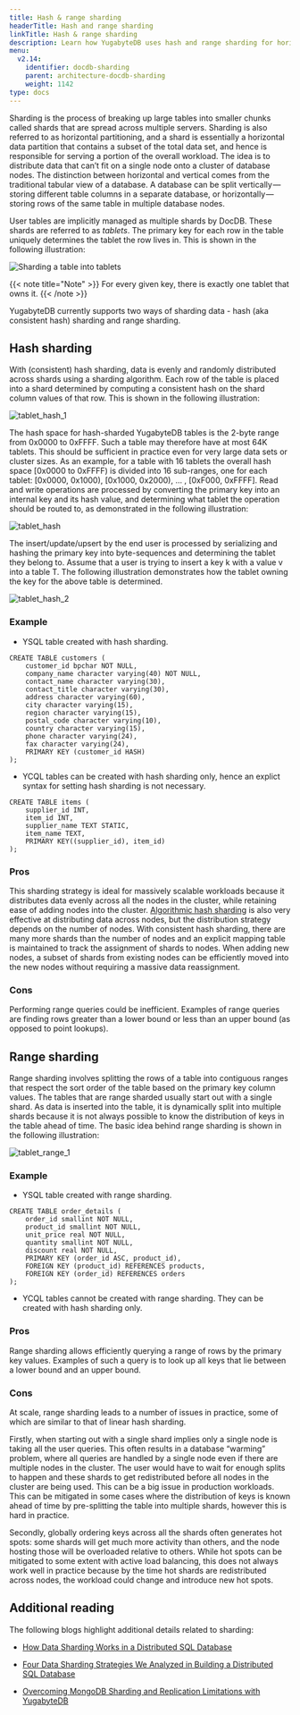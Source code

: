 ```yaml
---
title: Hash & range sharding
headerTitle: Hash and range sharding
linkTitle: Hash & range sharding
description: Learn how YugabyteDB uses hash and range sharding for horizontal scaling.
menu:
  v2.14:
    identifier: docdb-sharding
    parent: architecture-docdb-sharding
    weight: 1142
type: docs
---
```


Sharding is the process of breaking up large tables into smaller chunks called shards that are spread across multiple servers. Sharding is also referred to as horizontal partitioning, and a shard is essentially a horizontal data partition that contains a subset of the total data set, and hence is responsible for serving a portion of the overall workload. The idea is to distribute data that can’t fit on a single node onto a cluster of database nodes. The distinction between horizontal and vertical comes from the traditional tabular view of a database. A database can be split vertically — storing different table columns in a separate database, or horizontally — storing rows of the same table in multiple database nodes.

User tables are implicitly managed as multiple shards by DocDB. These shards are referred to as _tablets_. The primary key for each row in the table uniquely determines the tablet the row lives in. This is shown in the following illustration:

![Sharding a table into tablets](/images/architecture/partitioning-table-into-tablets.png)

{{< note title="Note" >}}
For every given key, there is exactly one tablet that owns it.
{{< /note >}}

YugabyteDB currently supports two ways of sharding data - hash (aka consistent hash) sharding and range sharding.

## Hash sharding

With (consistent) hash sharding, data is evenly and randomly distributed across shards using a sharding algorithm. Each row of the table is placed into a shard determined by computing a consistent hash on the shard column values of that row. This is shown in the following illustration:

![tablet_hash_1](/images/architecture/tablet_hash_1.png)

The hash space for hash-sharded YugabyteDB tables is the 2-byte range from 0x0000 to 0xFFFF. Such a table may therefore have at most 64K tablets. This should be sufficient in practice even for very large data sets or cluster sizes. As an example, for a table with 16 tablets the overall hash space [0x0000 to 0xFFFF) is divided into 16 sub-ranges, one for each tablet: [0x0000, 0x1000), [0x1000, 0x2000), … , [0xF000, 0xFFFF]. Read and write operations are processed by converting the primary key into an internal key and its hash value, and determining what tablet the operation should be routed to, as demonstrated in the following illustration:

![tablet_hash](/images/architecture/tablet_hash.png)

The insert/update/upsert by the end user is processed by serializing and hashing the primary key into byte-sequences and determining the tablet they belong to. Assume that a user is trying to insert a key k with a value v into a table T. The following illustration demonstrates how the tablet owning the key for the above table is determined.

![tablet_hash_2](/images/architecture/tablet_hash_2.png)

### Example

- YSQL table created with hash sharding.

```postgres
CREATE TABLE customers (
    customer_id bpchar NOT NULL,
    company_name character varying(40) NOT NULL,
    contact_name character varying(30),
    contact_title character varying(30),
    address character varying(60),
    city character varying(15),
    region character varying(15),
    postal_code character varying(10),
    country character varying(15),
    phone character varying(24),
    fax character varying(24),
    PRIMARY KEY (customer_id HASH)
);
```

- YCQL tables can be created with hash sharding only, hence an explict syntax for setting hash sharding is not necessary.

```postgres
CREATE TABLE items (
    supplier_id INT,
    item_id INT,
    supplier_name TEXT STATIC,
    item_name TEXT,
    PRIMARY KEY((supplier_id), item_id)
);
```

### Pros

This sharding strategy is ideal for massively scalable workloads because it distributes data evenly across all the nodes in the cluster, while retaining ease of adding nodes into the cluster. [Algorithmic hash sharding](https://blog.yugabyte.com/four-data-sharding-strategies-we-analyzed-in-building-a-distributed-sql-database/) is also very effective at distributing data across nodes, but the distribution strategy depends on the number of nodes. With consistent hash sharding, there are many more shards than the number of nodes and an explicit mapping table is maintained to track the assignment of shards to nodes. When adding new nodes, a subset of shards from existing nodes can be efficiently moved into the new nodes without requiring a massive data reassignment.

### Cons

Performing range queries could be inefficient. Examples of range queries are finding rows greater than a lower bound or less than an upper bound (as opposed to point lookups).

## Range sharding

Range sharding involves splitting the rows of a table into contiguous ranges that respect the sort order of the table based on the primary key column values. The tables that are range sharded usually start out with a single shard. As data is inserted into the table, it is dynamically split into multiple shards because it is not always possible to know the distribution of keys in the table ahead of time. The basic idea behind range sharding is shown in the following illustration:

![tablet_range_1](/images/architecture/tablet_range_1.png)

### Example

- YSQL table created with range sharding.

```postgres
CREATE TABLE order_details (
    order_id smallint NOT NULL,
    product_id smallint NOT NULL,
    unit_price real NOT NULL,
    quantity smallint NOT NULL,
    discount real NOT NULL,
    PRIMARY KEY (order_id ASC, product_id),
    FOREIGN KEY (product_id) REFERENCES products,
    FOREIGN KEY (order_id) REFERENCES orders
);
```

- YCQL tables cannot be created with range sharding. They can be created with hash sharding only.

### Pros

Range sharding allows efficiently querying a range of rows by the primary key values. Examples of such a query is to look up all keys that lie between a lower bound and an upper bound.

### Cons

At scale, range sharding leads to a number of issues in practice, some of which are similar to that of linear hash sharding.

Firstly, when starting out with a single shard implies only a single node is taking all the user queries. This often results in a database “warming” problem, where all queries are handled by a single node even if there are multiple nodes in the cluster. The user would have to wait for enough splits to happen and these shards to get redistributed before all nodes in the cluster are being used. This can be a big issue in production workloads. This can be mitigated in some cases where the distribution of keys is known ahead of time by pre-splitting the table into multiple shards, however this is hard in practice.

Secondly, globally ordering keys across all the shards often generates hot spots: some shards will get much more activity than others, and the node hosting those will be overloaded relative to others. While hot spots can be mitigated to some extent with active load balancing, this does not always work well in practice because by the time hot shards are redistributed across nodes, the workload could change and introduce new hot spots.

## Additional reading

The following blogs highlight additional details related to sharding:

- [How Data Sharding Works in a Distributed SQL Database](https://blog.yugabyte.com/how-data-sharding-works-in-a-distributed-sql-database/)

- [Four Data Sharding Strategies We Analyzed in Building a Distributed SQL Database](https://blog.yugabyte.com/four-data-sharding-strategies-we-analyzed-in-building-a-distributed-sql-database/)

- [Overcoming MongoDB Sharding and Replication Limitations with YugabyteDB](https://blog.yugabyte.com/overcoming-mongodb-sharding-and-replication-limitations-with-yugabyte-db/)
